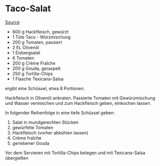 Taco-Salat
==========
[Source](http://www.chefkoch.de/rezepte/317871113440189/Taco-Salat.htm)

* 600 g 	Hackfleisch, gewürzt
* 1 Tüte 	Taco - Würzmischung
* 200 g 	Tomaten, passiert
* 2 EL 	Olivenöl
* 1  	Eisbergsalat
* 6  	Tomaten
* 200 g 	Crème Fraîche
* 200 g 	Gouda, geraspelt
* 250 g 	Tortilla-Chips
* 1 Flasche 	Texicana-Salsa

ergibt eine Schüssel, etwa 8 Portionen.

Hackfleisch in Olivenöl anbraten. Passierte Tomaten mit Gewürzmischung und Wasser vermischen und zum Hackfleisch geben, einkochen lassen.


In folgender Reihenfolge in eine tiefe Schüssel geben:

1. Salat in mundgerechten Stücken
2. gewürfelte Tomaten
3. Hackfleisch (vorher abkühlen lassen)
4. Crème fraîche
5. geriebener Gouda

Vor dem Servieren mit Tortilla-Chips belegen und mit Texicana-Salsa übergießen
